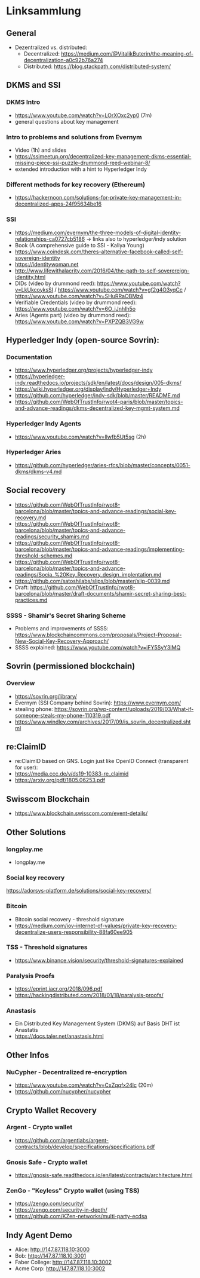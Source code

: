 # Linksammlung

## General
* Dezentralized vs. distributed:
  * Decentralized: https://medium.com/@VitalikButerin/the-meaning-of-decentralization-a0c92b76a274
  * Distributed: https://blog.stackpath.com/distributed-system/

## DKMS and SSI
### DKMS Intro 
- https://www.youtube.com/watch?v=LOrXOxc2yp0 (7m)
- general questions about key management
### Intro to problems and solutions from Evernym 
- Video (1h) and slides
- https://ssimeetup.org/decentralized-key-management-dkms-essential-missing-piece-ssi-puzzle-drummond-reed-webinar-8/
- extended introduction with a hint to Hyperledger Indy
### Different methods for key recovery (Ethereum)
- https://hackernoon.com/solutions-for-private-key-management-in-decentralized-apps-24f95634be16
### SSI
- https://medium.com/evernym/the-three-models-of-digital-identity-relationships-ca0727cb5186 -> links also to hyperledger/indy solution
- Book (A comprehensive guide to SSI - Kaliya Young)
- https://www.coindesk.com/theres-alternative-facebook-called-self-sovereign-identity
- https://identitywoman.net
- http://www.lifewithalacrity.com/2016/04/the-path-to-self-soverereign-identity.html
- DIDs (video by drummond reed): https://www.youtube.com/watch?v=LkUkcoyksSI / https://www.youtube.com/watch?v=gf2g4O3yqCc / https://www.youtube.com/watch?v=SHuRRaOBMz4
- Verifiable Credentials (video by drummond reed): https://www.youtube.com/watch?v=6O_iJnhIh5o
- Aries (Agents part) (video by drummond reed): https://www.youtube.com/watch?v=PXPZQB3VG9w

## Hyperledger Indy (open-source Sovrin):
### Documentation
- https://www.hyperledger.org/projects/hyperledger-indy
- https://hyperledger-indy.readthedocs.io/projects/sdk/en/latest/docs/design/005-dkms/
- https://wiki.hyperledger.org/display/indy/Hyperledger+Indy
- https://github.com/hyperledger/indy-sdk/blob/master/README.md
- https://github.com/WebOfTrustInfo/rwot4-paris/blob/master/topics-and-advance-readings/dkms-decentralized-key-mgmt-system.md
### Hyperledger Indy Agents
- https://www.youtube.com/watch?v=llwfb5Ut5sg (2h)
### Hyperledger Aries
- https://github.com/hyperledger/aries-rfcs/blob/master/concepts/0051-dkms/dkms-v4.md

## Social recovery
- https://github.com/WebOfTrustInfo/rwot8-barcelona/blob/master/topics-and-advance-readings/social-key-recovery.md
- https://github.com/WebOfTrustInfo/rwot8-barcelona/blob/master/topics-and-advance-readings/security_shamirs.md
- https://github.com/WebOfTrustInfo/rwot8-barcelona/blob/master/topics-and-advance-readings/implementing-threshold-schemes.md
- https://github.com/WebOfTrustInfo/rwot8-barcelona/blob/master/topics-and-advance-readings/Socia_%20Key_Recovery_design_implentation.md
- https://github.com/satoshilabs/slips/blob/master/slip-0039.md
- Draft: https://github.com/WebOfTrustInfo/rwot8-barcelona/blob/master/draft-documents/shamir-secret-sharing-best-practices.md
### SSSS - Shamir's Secret Sharing Scheme
- Problems and improvements of SSSS: https://www.blockchaincommons.com/proposals/Project-Proposal-New-Social-Key-Recovery-Approach/
- SSSS explained: https://www.youtube.com/watch?v=iFY5SyY3IMQ

## Sovrin (permissioned blockchain)
### Overview
- https://sovrin.org/library/
- Evernym (SSI Company behind Sovrin): https://www.evernym.com/
- stealing phone: https://sovrin.org/wp-content/uploads/2019/03/What-if-someone-steals-my-phone-110319.pdf
- https://www.windley.com/archives/2017/09/is_sovrin_decentralized.shtml

## re:ClaimID
- re:ClaimID based on GNS. Login just like OpenID Connect (transparent for user):
- https://media.ccc.de/v/ds19-10383-re_claimid
- https://arxiv.org/pdf/1805.06253.pdf

## Swisscom Blockchain
- https://www.blockchain.swisscom.com/event-details/

## Other Solutions
### longplay.me
- longplay.me
### Social key recovery
https://adorsys-platform.de/solutions/social-key-recovery/
### Bitcoin
- Bitcoin social recovery - threshold signature
- https://medium.com/iov-internet-of-values/private-key-recovery-decentralize-users-responsibility-88fa60ee905
### TSS - Threshold signatures
- https://www.binance.vision/security/threshold-signatures-explained
### Paralysis Proofs
- https://eprint.iacr.org/2018/096.pdf
- https://hackingdistributed.com/2018/01/18/paralysis-proofs/
### Anastasis
- Ein Distributed Key Management System (DKMS) auf Basis DHT ist Anastatis
- https://docs.taler.net/anastasis.html


## Other Infos
### NuCypher - Decentralized re-encryption
- https://www.youtube.com/watch?v=CxZqqfx24lc (20m)
- https://github.com/nucypher/nucypher

## Crypto Wallet Recovery
### Argent - Crypto wallet 
- https://github.com/argentlabs/argent-contracts/blob/develop/specifications/specifications.pdf
### Gnosis Safe - Crypto wallet
- https://gnosis-safe.readthedocs.io/en/latest/contracts/architecture.html
### ZenGo - "Keyless" Crypto wallet (using TSS)
- https://zengo.com/security/
- https://zengo.com/security-in-depth/
- https://github.com/KZen-networks/multi-party-ecdsa

## Indy Agent Demo
- Alice: http://147.87.118.10:3000
- Bob: http://147.87.118.10:3001
- Faber College: http://147.87.118.10:3002
- Acme Corp: http://147.87.118.10:3002
